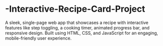 # -Interactive-Recipe-Card-Project
A sleek, single-page web app that showcases a recipe with interactive features like step toggling, a cooking timer, animated progress bar, and responsive design. Built using HTML, CSS, and JavaScript for an engaging, mobile-friendly user experience.

